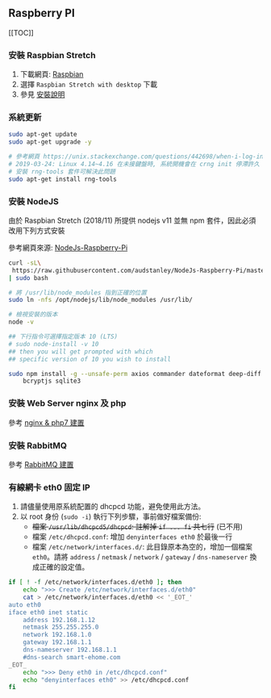 <h2>Raspberry PI</h2>

[[TOC]]

### 安裝 Raspbian Stretch
1. 下載網頁: [Raspbian](https://www.raspberrypi.org/downloads/raspbian/)
1. 選擇 `Raspbian Stretch with desktop` 下載
1. 參見 [安裝說明](https://www.raspberrypi.org/documentation/installation/installing-images/README.md)

### 系統更新

```sh
sudo apt-get update
sudo apt-get upgrade -y

# 參考網頁 https://unix.stackexchange.com/questions/442698/when-i-log-in-it-hangs-until-crng-init-done
# 2019-03-24: Linux 4.14~4.16 在未接鍵盤時, 系統開機會在 crng init 停滯許久
# 安裝 rng-tools 套件可解決此問題
sudo apt-get install rng-tools
```

### 安裝 NodeJS
由於 Raspbian Stretch (2018/11) 所提供 nodejs v11 並無 npm 套件，因此必須改用下列方式安裝

參考網頁來源: [NodeJs-Raspberry-Pi](https://github.com/audstanley/NodeJs-Raspberry-Pi/blob/master/README.md)

```sh
curl -sL\
 https://raw.githubusercontent.com/audstanley/NodeJs-Raspberry-Pi/master/Install-Node.sh \
| sudo bash

# 將 /usr/lib/node_modules 指到正確的位置
sudo ln -nfs /opt/nodejs/lib/node_modules /usr/lib/

# 檢視安裝的版本
node -v

## 下行指令可選擇指定版本 10 (LTS)
# sudo node-install -v 10
## then you will get prompted with which
## specific version of 10 you wish to install

sudo npm install -g --unsafe-perm axios commander dateformat deep-diff mqtt \
    bcryptjs sqlite3
```

### 安裝 Web Server nginx 及 php

參考 [nginx & php7 建置](./nginx-php7.md)

### 安裝 RabbitMQ

參考 [RabbitMQ 建置](./RabbitMQ.md)

### 有線網卡 eth0 固定 IP

 1. 請儘量使用原系統配置的 dhcpcd 功能，避免使用此方法。
 1. 以 root 身份 (`sudo -i`) 執行下列步驟，事前做好檔案備份:
    * ~~檔案 `/usr/lib/dhcpcd5/dhcpcd`: 註解掉 `if ... fi` 共七行~~ (已不用)
    * 檔案 `/etc/dhcpcd.conf`: 增加 `denyinterfaces eth0` 於最後一行
    * 檔案 `/etc/network/interfaces.d/`: 此目錄原本為空的，增加一個檔案 `eth0`。請將 `address` / `netmask` / `network` / `gateway` / `dns-nameserver` 換成正確的設定值。

```sh
if [ ! -f /etc/network/interfaces.d/eth0 ]; then
    echo ">>> Create /etc/network/interfaces.d/eth0"
    cat > /etc/network/interfaces.d/eth0 << '_EOT_'
auto eth0
iface eth0 inet static
    address 192.168.1.12
    netmask 255.255.255.0
    network 192.168.1.0
    gateway 192.168.1.1
    dns-nameserver 192.168.1.1
    #dns-search smart-ehome.com
_EOT_
    echo ">>> Deny eth0 in /etc/dhcpcd.conf"
    echo "denyinterfaces eth0" >> /etc/dhcpcd.conf
fi
```
